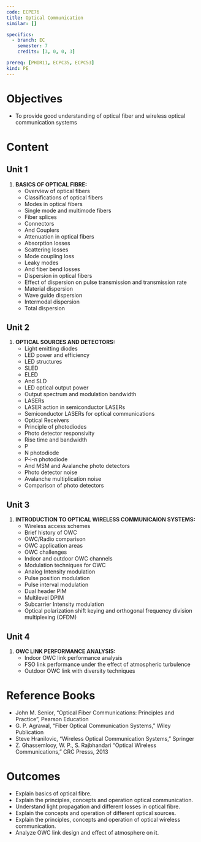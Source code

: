 ```yaml
---
code: ECPE76
title: Optical Communication
similar: []

specifics:
  - branch: EC
    semester: 7
    credits: [3, 0, 0, 3]

prereq: [PHIR11, ECPC35, ECPC53]
kind: PE
---
```


# Objectives

- To provide good understanding of optical fiber and wireless optical communication systems

# Content

## Unit 1

1. **BASICS OF OPTICAL FIBRE:**
   - Overview of optical fibers
   - Classifications of optical fibers
   - Modes in optical fibers
   - Single mode and multimode fibers
   - Fiber splices
   - Connectors
   - And Couplers
   - Attenuation in optical fibers
   - Absorption losses
   - Scattering losses
   - Mode coupling loss
   - Leaky modes
   - And fiber bend losses
   - Dispersion in optical fibers
   - Effect of dispersion on pulse transmission and transmission rate
   - Material dispersion
   - Wave guide dispersion
   - Intermodal dispersion
   - Total dispersion

## Unit 2

1. **OPTICAL SOURCES AND DETECTORS:**
   - Light emitting diodes
   - LED power and efficiency
   - LED structures
   - SLED
   - ELED
   - And SLD
   - LED optical output power
   - Output spectrum and modulation bandwidth
   - LASERs
   - LASER action in semiconductor LASERs
   - Semiconductor LASERs for optical communications
   - Optical Receivers
   - Principle of photodiodes
   - Photo detector responsivity
   - Rise time and bandwidth
   - P
   - N photodiode
   - P-i-n photodiode
   - And MSM and Avalanche photo detectors
   - Photo detector noise
   - Avalanche multiplication noise
   - Comparison of photo detectors

## Unit 3

1. **INTRODUCTION TO OPTICAL WIRELESS COMMUNICAION SYSTEMS:**
   - Wireless access schemes
   - Brief history of OWC
   - OWC/Radio comparison
   - OWC application areas
   - OWC challenges
   - Indoor and outdoor OWC channels
   - Modulation techniques for OWC
   - Analog Intensity modulation
   - Pulse position modulation
   - Pulse interval modulation
   - Dual header PIM
   - Multilevel DPIM
   - Subcarrier Intensity modulation
   - Optical polarization shift keying and orthogonal frequency division multiplexing (OFDM)

## Unit 4

1. **OWC LINK PERFORMANCE ANALYSIS:**
   - Indoor OWC link performance analysis
   - FSO link performance under the effect of atmospheric turbulence
   - Outdoor OWC link with diversity techniques

# Reference Books

- John M. Senior, “Optical Fiber Communications: Principles and Practice”, Pearson Education
- G. P. Agrawal, “Fiber Optical Communication Systems,” Wiley Publication
- Steve Hranilovic, “Wireless Optical Communication Systems,” Springer
- Z. Ghassemlooy, W. P., S. Rajbhandari “Optical Wireless Communications,” CRC Presss, 2013

# Outcomes

- Explain basics of optical fibre.
- Explain the principles, concepts and operation optical communication.
- Understand light propagation and different losses in optical fibre.
- Explain the concepts and operation of different optical sources.
- Explain the principles, concepts and operation of optical wireless communication.
- Analyze OWC link design and effect of atmosphere on it.
